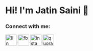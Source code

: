 # Hi! I'm Jatin Saini 👋

<h3 align="left">Connect with me: </h3>
<p align="left">
<a href="https://www.linkedin.com/in/jatin-saini-60a0a21a0/" target="blank">
  <img align="center" src="" alt="lin" width="35" />
</a>
<a href="https://www.facebook.com/jatin.saini.50159" target="blank">
  <img align="center" src="" alt="fb" width="35" />
</a>
  <a href="https://www.instagram.com/whistling_tongue/" target="blank">
  <img align="center" src="" alt="insta" width="35" />
</a>
  <a href="https://www.quora.com/profile/Jatin-Saini-65" target="blank">
  <img align="center" src="" alt="quora" width="35" />
</a>
</p>

